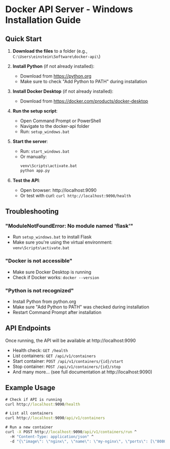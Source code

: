 # Docker API Server - Windows Installation Guide

## Quick Start

1. **Download the files** to a folder (e.g., `C:\Users\einstein\Software\docker-api\`)

2. **Install Python** (if not already installed):
   - Download from https://python.org
   - Make sure to check "Add Python to PATH" during installation

3. **Install Docker Desktop** (if not already installed):
   - Download from https://docker.com/products/docker-desktop

4. **Run the setup script**:
   - Open Command Prompt or PowerShell
   - Navigate to the docker-api folder
   - Run: `setup_windows.bat`

5. **Start the server**:
   - Run: `start_windows.bat`
   - Or manually: 
     ```cmd
     venv\Scripts\activate.bat
     python app.py
     ```

6. **Test the API**:
   - Open browser: http://localhost:9090
   - Or test with curl: `curl http://localhost:9090/health`

## Troubleshooting

### "ModuleNotFoundError: No module named 'flask'"
- Run `setup_windows.bat` to install Flask
- Make sure you're using the virtual environment: `venv\Scripts\activate.bat`

### "Docker is not accessible"
- Make sure Docker Desktop is running
- Check if Docker works: `docker --version`

### "Python is not recognized"
- Install Python from python.org
- Make sure "Add Python to PATH" was checked during installation
- Restart Command Prompt after installation

## API Endpoints

Once running, the API will be available at http://localhost:9090

- Health check: `GET /health`
- List containers: `GET /api/v1/containers`
- Start container: `POST /api/v1/containers/{id}/start`
- Stop container: `POST /api/v1/containers/{id}/stop`
- And many more... (see full documentation at http://localhost:9090)

## Example Usage

```cmd
# Check if API is running
curl http://localhost:9090/health

# List all containers
curl http://localhost:9090/api/v1/containers

# Run a new container
curl -X POST http://localhost:9090/api/v1/containers/run ^
  -H "Content-Type: application/json" ^
  -d "{\"image\": \"nginx\", \"name\": \"my-nginx\", \"ports\": [\"8080:80\"]}"
```

